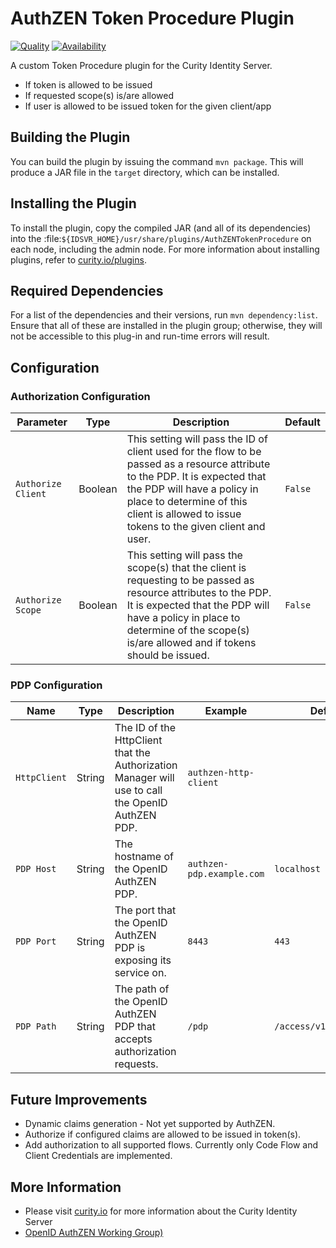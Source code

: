 # AuthZEN Token Procedure Plugin
[![Quality](https://img.shields.io/badge/quality-demo-red)](https://curity.io/resources/code-examples/status/)
[![Availability](https://img.shields.io/badge/availability-source-blue)](https://curity.io/resources/code-examples/status/)

A custom Token Procedure plugin for the Curity Identity Server.

- If token is allowed to be issued
- If requested scope(s) is/are allowed
- If user is allowed to be issued token for the given client/app

## Building the Plugin

You can build the plugin by issuing the command ``mvn package``. This will produce a JAR file in the ``target`` directory,
which can be installed.

## Installing the Plugin

To install the plugin, copy the compiled JAR (and all of its dependencies) into the :file:`${IDSVR_HOME}/usr/share/plugins/AuthZENTokenProcedure`
on each node, including the admin node. For more information about installing plugins, refer to [curity.io/plugins](https://curity.io/docs/idsvr/latest/developer-guide/plugins/index.html#plugin-installation).

## Required Dependencies

For a list of the dependencies and their versions, run ``mvn dependency:list``. Ensure that all of these are installed in
the plugin group; otherwise, they will not be accessible to this plug-in and run-time errors will result.

## Configuration

### Authorization Configuration
| Parameter          | Type    | Description                                                                                                                                                                                                                                             | Default |
|--------------------|---------|---------------------------------------------------------------------------------------------------------------------------------------------------------------------------------------------------------------------------------------------------------|---------|
| `Authorize Client` | Boolean | This setting will pass the ID of client used for the flow to be passed as a resource attribute to the PDP. It is expected that the PDP will have a policy in place to determine of this client is allowed to issue tokens to the given client and user. | `False` |
| `Authorize Scope`  | Boolean | This setting will pass the scope(s) that the client is requesting to be passed as resource attributes to the PDP. It is expected that the PDP will have a policy in place to determine of the scope(s) is/are allowed and if tokens should be issued.   | `False` |

### PDP Configuration
| Name         | Type   | Description                                                                                      | Example                   | Default                 |
|--------------|--------|--------------------------------------------------------------------------------------------------|---------------------------|-------------------------|
| `HttpClient` | String | The ID of the HttpClient that the Authorization Manager will use to call the OpenID AuthZEN PDP. | `authzen-http-client`     |                         |
| `PDP Host`   | String | The hostname of the OpenID AuthZEN PDP.                                                          | `authzen-pdp.example.com` | `localhost`             |
| `PDP Port`   | String | The port that the OpenID AuthZEN PDP is exposing its service on.                                 | `8443`                    | `443`                   |
| `PDP Path`   | String | The path of the OpenID AuthZEN PDP that accepts authorization requests.                          | `/pdp`                    | `/access/v1/evaluation` |

## Future Improvements

- Dynamic claims generation - Not yet supported by AuthZEN.
- Authorize if configured claims are allowed to be issued in token(s).
- Add authorization to all supported flows. Currently only Code Flow and Client Credentials are implemented.

## More Information

- Please visit [curity.io](https://curity.io/) for more information about the Curity Identity Server
- [OpenID AuthZEN Working Group)](https://openid.github.io/authzen/)
